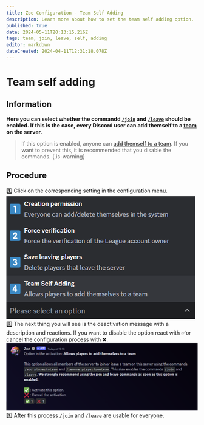 ```yaml
---
title: Zoe Configuration - Team Self Adding
description: Learn more about how to set the team self adding option.
published: true
date: 2024-05-11T20:13:15.216Z
tags: team, join, leave, self, adding
editor: markdown
dateCreated: 2024-04-11T12:31:18.078Z
---
```


# Team self adding
## Information
**Here you can select whether the commandd [`/join`](/en/commands/team/join/) and [`/leave`](/en/commands/team/leave/) should be enabled. If this is the case, every Discord user can add themself to a [team](/en/terms/team) on the server.**

>If this option is enabled, anyone can [add themself to a team](/en/commands/team/join). If you want to prevent this, it is recommended that you disable the commands.
>{.is-warning}

## Procedure
:one: Click on the corresponding setting in the configuration menu.
![](/en_/en_config_team_selfadding_1.png) <br>
:two: The next thing you will see is the deactivation message with a description and reactions.
If you want to disable the option react with :white_check_mark:or cancel the configuration process with :x:. 
![](/en_/en_config_team_selfadding_2.png) <br>
:three: After this process [`/join`](/en/commands/team/join/) and [`/leave`](/en/commands/team/leave/) are usable for everyone.